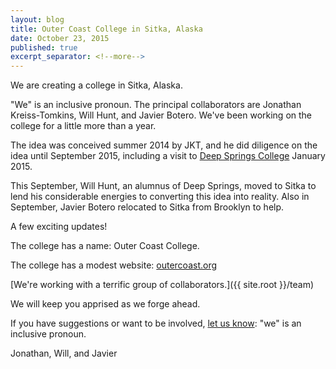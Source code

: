 ```yaml
---
layout: blog
title: Outer Coast College in Sitka, Alaska
date: October 23, 2015
published: true
excerpt_separator: <!--more-->
---
```


We are creating a college in Sitka, Alaska.

"We" is an inclusive pronoun. The principal collaborators are Jonathan Kreiss-Tomkins, Will Hunt, and Javier Botero. We've been working on the college for a little more than a year.

<!--more-->

The idea was conceived summer 2014 by JKT, and he did diligence on the idea until September 2015, including a visit to [Deep Springs College](http://www.vanityfair.com/news/2004/06/deep-springs-college200406) January 2015.

This September, Will Hunt, an alumnus of Deep Springs, moved to Sitka to lend his considerable energies to converting this idea into reality. Also in September, Javier Botero relocated to Sitka from Brooklyn to help.

A few exciting updates!

The college has a name: Outer Coast College.

The college has a modest website: [outercoast.org](http://outercoast.org)

[We're working with a terrific group of collaborators.]({{ site.root }}/team)

We will keep you apprised as we forge ahead.

If you have suggestions or want to be involved, <a class="modal-trigger" href="#modal1">let us know</a>: "we" is an inclusive pronoun.

Jonathan, Will, and Javier
